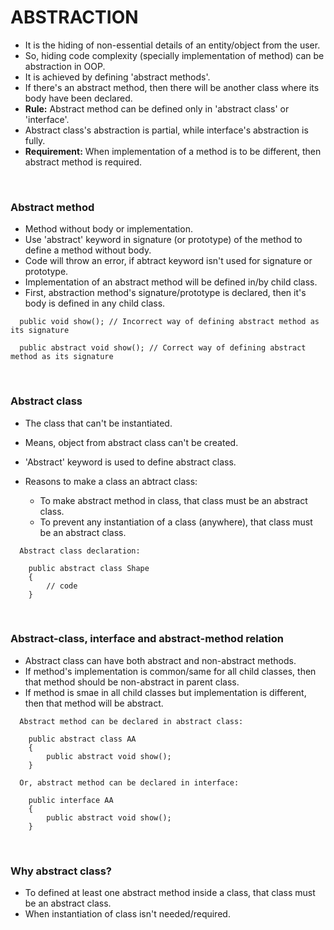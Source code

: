 # ABSTRACTION

+ It is the hiding of non-essential details of an entity/object from the user.
+ So, hiding code complexity (specially implementation of method) can be abstraction in OOP.
+ It is achieved by defining 'abstract methods'.
+ If there's an abstract method, then there will be another class where its body have been declared.
+ **Rule:** Abstract method can be defined only in 'abstract class' or 'interface'.
+ Abstract class's abstraction is partial, while interface's abstraction is fully.
+ **Requirement:** When implementation of a method is to be different, then abstract method is required. 

<br>

### Abstract method

+ Method without body or implementation.
+ Use 'abstract' keyword in signature (or prototype) of the method to define a method without body.
+ Code will throw an error, if abtract keyword isn't used for signature or prototype.
+ Implementation of an abstract method will be defined in/by child class.
+ First, abstraction method's signature/prototype is declared, then it's body is defined in any child class.

```
  public void show(); // Incorrect way of defining abstract method as its signature
  
  public abstract void show(); // Correct way of defining abstract method as its signature
```

<br>

### Abstract class

+ The class that can't be instantiated.
+ Means, object from abstract class can't be created.
+ 'Abstract' keyword is used to define abstract class.

+ Reasons to make a class an abtract class:
  + To make abstract method in class, that class must be an abstract class.
  + To prevent any instantiation of a class (anywhere), that class must be an abstract class.

```
  Abstract class declaration:

    public abstract class Shape
    {
        // code
    }
```

<br>

### Abstract-class, interface and abstract-method relation

+ Abstract class can have both abstract and non-abstract methods.
+ If method's implementation is common/same for all child classes, then that method should be non-abstract in parent class.
+ If method is smae in all child classes but implementation is different, then that method will be abstract.

```
  Abstract method can be declared in abstract class:

    public abstract class AA
    {
        public abstract void show();
    }

  Or, abstract method can be declared in interface:

    public interface AA
    {
        public abstract void show();
    }
```

<br>

### Why abstract class?

+ To defined at least one abstract method inside a class, that class must be an abstract class.
+ When instantiation of class isn't needed/required.

